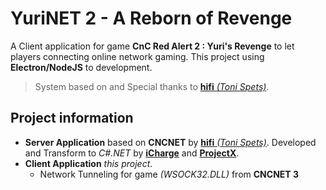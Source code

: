 # YuriNET 2 - A Reborn of Revenge

A Client application for game **CnC Red Alert 2 : Yuri's Revenge** to let players connecting online network gaming.  This project using **Electron/NodeJS** to development.

> System based on and Special thanks to [**hifi** *(Toni Spets)*](https://github.com/hifi).

## Project information

 - **Server Application** based on **CNCNET** by  [**hifi** *(Toni Spets)*](https://github.com/hifi). 
 Developed and Transform to *C#.NET* by [**iCharge**](https://github.com/icharge) and [**ProjectX**](https://github.com/magic9911).
 - **Client Application** *this project*.
	 - Network Tunneling for game *(WSOCK32.DLL)* from **CNCNET 3**

